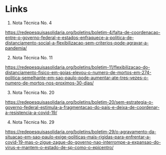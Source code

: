 # Links

1. Nota Técnica No. 4

https://redepesquisasolidaria.org/boletins/boletim-4/falta-de-coordenacao-entre-o-governo-federal-e-estados-enfraquece-a-politica-de-distanciamento-social-a-flexibilizacao-sem-criterios-pode-agravar-a-pandemia/

2. Nota Técnica No. 11

https://redepesquisasolidaria.org/boletins/boletim-11/flexibilizacao-do-distanciamento-fisico-em-goias-elevou-o-numero-de-mortos-em-274-politica-semelhante-em-sao-paulo-pode-aumentar-ate-tres-vezes-o-numero-de-mortos-nos-proximos-30-dias/

3. Nota Técnica No. 20

https://redepesquisasolidaria.org/boletins/boletim-20/sem-estrategia-o-governo-federal-estimula-a-fragmentacao-do-pais-e-deixa-de-coordenar-a-resistencia-a-covid-19/

4. Nota Técnica No. 29

https://redepesquisasolidaria.org/boletins/boletim-29/o-agravamento-da-situacao-em-sao-paulo-exige-politicas-mais-rigidas-para-enfrentar-a-covid-19-mas-o-zigue-zague-do-governo-nao-interrompe-a-expansao-do-virus-e-mantem-o-estado-de-sp-como-o-epicentro/
